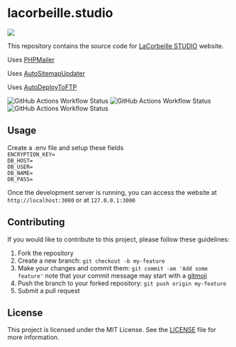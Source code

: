 # lacorbeille.studio

<img src="https://skillicons.dev/icons?i=html,css,php,mysql,js,svg,git,github,githubactions,vscode"/>

This repository contains the source code for [LaCorbeille STUDIO](https://www.lacorbeille.studio) website.

Uses [PHPMailer](https://github.com/PHPMailer/PHPMailer)

Uses [AutoSitemapUpdater](https://github.com/NoaSecond/AutoSitemapUpdater)

Uses [AutoDeployToFTP](https://github.com/NoaSecond/AutoDeployToFTP)

![GitHub Actions Workflow Status](https://img.shields.io/github/actions/workflow/status/LaCorbeille/lacorbeille.studio/sitemap.yml?label=CI-AutoSitemapUpdater)
![GitHub Actions Workflow Status](https://img.shields.io/github/actions/workflow/status/LaCorbeille/lacorbeille.studio/codeql.yml?label=CI-CodeQL)
![GitHub Actions Workflow Status](https://img.shields.io/github/actions/workflow/status/LaCorbeille/lacorbeille.studio/deploy.yml?label=CD-AutoDeployToFTP)

## Usage

Create a .env file and setup these fields <br>
`ENCRYPTION_KEY=` <br>
`DB_HOST=` <br>
`DB_USER=` <br>
`DB_NAME=` <br>
`DB_PASS=` <br>

Once the development server is running, you can access the website at `http://localhost:3000` or at `127.0.0.1:3000` 

## Contributing

If you would like to contribute to this project, please follow these guidelines:

1. Fork the repository
2. Create a new branch: `git checkout -b my-feature`
3. Make your changes and commit them: `git commit -am 'Add some feature'` note that your commit message may start with a [gitmoji](https://gitmoji.dev/)
4. Push the branch to your forked repository: `git push origin my-feature`
5. Submit a pull request

## License

This project is licensed under the MIT License. See the [LICENSE](LICENSE) file for more information.